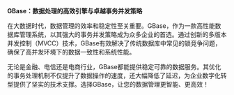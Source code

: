 **GBase：数据处理的高效引擎与卓越事务并发策略**

在大数据时代，数据管理的效率和稳定性至关重要。GBase，作为一款高性能数据库管理系统，以其强大的事务并发策略成为众多企业的首选。通过创新的多版本并发控制（MVCC）技术，GBase有效解决了传统数据库中常见的锁竞争问题，确保了高并发环境下的数据一致性和系统性能。

无论是金融、电信还是电商行业，GBase都能提供稳定可靠的数据服务。其优化的事务处理机制不仅提升了数据操作的速度，还大幅降低了延迟，为企业数字化转型提供了坚实的技术支撑。选择GBase，让您的数据管理更智能、更高效！